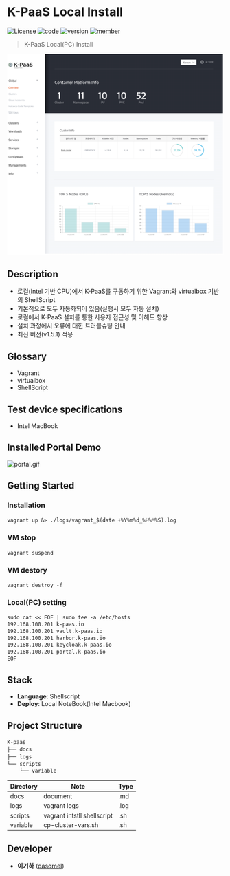 # K-PaaS Local Install

[![License](https://img.shields.io/badge/License-Apache%202.0-blue.svg)](https://opensource.org/licenses/Apache-2.0)
[![code](https://img.shields.io/badge/Code-ShellScript-blue)](https://docs.python.org/3/license.html)
![version](https://img.shields.io/badge/version-1.0.0-blue)
[![member](https://img.shields.io/badge/Project-Member-brightgreen)](https://github.com/dasomel/README.md#Developer)

> K-PaaS Local(PC) Install
 
![main.png](./docs/images/main.png)

## Description
- 로컬(Intel 기반 CPU)에서 K-PaaS를 구동하기 위한 Vagrant와 virtualbox 기반의 ShellScript
- 기본적으로 모두 자동화되어 있음(실행시 모두 자동 설치)
- 로컬에서 K-PaaS 설치를 통한 사용자 접근성 및 이해도 향상
- 설치 과정에서 오류에 대한 트러블슈팅 안내
- 최신 버전(v1.5.1) 적용

## Glossary
- Vagrant
- virtualbox
- ShellScript

## Test device specifications
- Intel MacBook

## Installed Portal Demo
![portal.gif](./docs/images/portal.gif)

## Getting Started

### Installation
```shell
vagrant up &> ./logs/vagrant_$(date +%Y%m%d_%H%M%S).log
```
### VM stop
```shell
vagrant suspend
```
### VM destory
```shell
vagrant destroy -f
```

### Local(PC) setting
```shell
sudo cat << EOF | sudo tee -a /etc/hosts
192.168.100.201 k-paas.io
192.168.100.201 vault.k-paas.io
192.168.100.201 harbor.k-paas.io
192.168.100.201 keycloak.k-paas.io
192.168.100.201 portal.k-paas.io
EOF
```

## Stack
- **Language**: Shellscript
- **Deploy**: Local NoteBook(Intel Macbook)

## Project Structure

```markdown
K-paas
├── docs
├── logs
└── scripts
    └── variable
```

| Directory | Note                        | Type |
|-----------|-----------------------------|------|
| docs      | document                    | .md  |
| logs      | vagrant logs                | .log |
| scripts   | vagrant intstll shellscript | .sh  |
| variable  | cp-cluster-vars.sh          | .sh  |

## Developer
*  **이기하** ([dasomel](https://github.com/dasomel))







